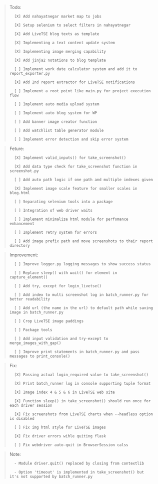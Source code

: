 > Todo:
>
>       [X] Add nahayatnegar market map to jobs
>
>       [X] Setup selenium to select filters in nahayatnegar
>
>       [X] Add LiveTSE blog texts as template
>
>       [X] Implementing a text content update system
>
>       [X] Implementing image merging capability
>
>       [X] Add jinja2 notations to blog template
>
>       [ ] Implement work date calculator system and add it to report_exporter.py
>
>       [X] Add 2nd report extractor for LiveTSE notifications
>
>       [ ] Implement a root point like main.py for project execution flow
>
>       [ ] Implement auto media upload system
>
>       [ ] Implement auto blog system for WP
>
>       [ ] Add banner image creator function
>
>       [ ] Add watchlist table generator module
>
>       [ ] Implement error detection and skip error system

> Feture:
>
>       [X] Implement valid_inputs() for take_screenshot()
>
>       [X] Add data type check for take_screenshot function in screenshot.py
>
>       [ ] Add auto path logic if one path and multiple indexes given
>
>       [X] Implement image scale feature for smaller scales in blog.html
>
>       [ ] Separating selenium tools into a package
>
>       [ ] Integration of web driver waits
>
>       [ ] Implement minimalize html module for perfomance enhancement
>
>       [ ] Implement retry system for errors
>
>       [ ] Add image prefix path and move screenshots to thair report directory

> Improvement:
>
>       [ ] Improve logger.py logging messages to show success status
>
>       [ ] Replace sleep() with wait() for element in capture_element()
>
>       [ ] Add try, except for login_livetse()
>
>       [ ] Add index to multi screenshot log in batch_runner.py for better readability
>
>       [ ] Add url (the name in the url) to default path while saving image in batch_runner.py
>
>       [ ] Crop LiveTSE image paddings
>
>       [ ] Package tools
>
>       [ ] Add input validation and try-except to merge_images_with_gap()
>
>       [ ] Improve print statements in batch_runner.py and pass messages to print_console()

> Fix:
>
>       [X] Passing actual login_required value to take_screenshot()
>
>       [X] Print batch_runner log in console supporting tuple format
>
>       [X] Image index 4 & 5 & 6 in LiveTSE web site
>
>       [X] Function sleep() in take_screenshot() should run once for each driver session
>
>       [X] Fix screenshots from LiveTSE charts when --headless option is disabled
>
>       [ ] Fix img html style for LiveTSE images
>
>       [X] Fix driver errors wihle quiting flask
>
>       [ ] Fix webdriver auto-quit in BrowserSession calss

> Note:
>
>       - Module driver.quit() replaced by closing from contextlib
>
>       - Option 'timeout' is implemented in take_screenshot() but it's not supported by batch_runner.py 
